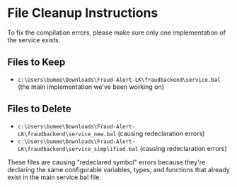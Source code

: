 # File Cleanup Instructions

To fix the compilation errors, please make sure only one implementation of the service exists. 

## Files to Keep
- `c:\Users\bumee\Downloads\Fraud-Alert-LK\fraudbackend\service.bal` (the main implementation we've been working on)

## Files to Delete
- `c:\Users\bumee\Downloads\Fraud-Alert-LK\fraudbackend\service_new.bal` (causing redeclaration errors)
- `c:\Users\bumee\Downloads\Fraud-Alert-LK\fraudbackend\service_simplified.bal` (causing redeclaration errors)

These files are causing "redeclared symbol" errors because they're declaring the same configurable variables, types, and functions that already exist in the main service.bal file.
